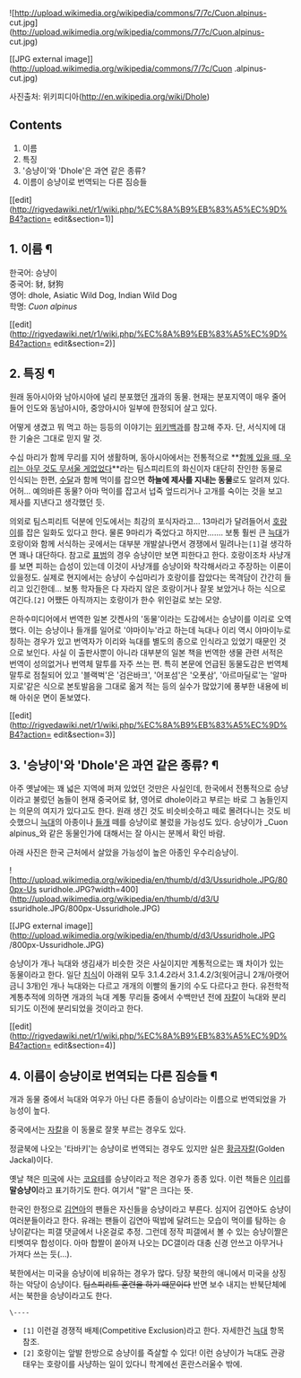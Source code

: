 ![http://upload.wikimedia.org/wikipedia/commons/7/7c/Cuon.alpinus-
cut.jpg](http://upload.wikimedia.org/wikipedia/commons/7/7c/Cuon.alpinus-
cut.jpg)

[[JPG external image]](http://upload.wikimedia.org/wikipedia/commons/7/7c/Cuon
.alpinus-cut.jpg)

  
사진출처: 위키피디아(<http://en.wikipedia.org/wiki/Dhole>)

## Contents

    

1. 이름 
2. 특징 
3. '승냥이'와 'Dhole'은 과연 같은 종류? 
4. 이름이 승냥이로 번역되는 다른 짐승들 

[[edit](http://rigvedawiki.net/r1/wiki.php/%EC%8A%B9%EB%83%A5%EC%9D%B4?action=
edit&section=1)]

## 1. 이름 ¶

한국어: 승냥이  
중국어: 豺, 豺狗  
영어: dhole, Asiatic Wild Dog, Indian Wild Dog  
학명: _Cuon alpinus_

  

[[edit](http://rigvedawiki.net/r1/wiki.php/%EC%8A%B9%EB%83%A5%EC%9D%B4?action=
edit&section=2)]

## 2. 특징 ¶

원래 동아시아와 남아시아에 널리 분포했던 [개](%EA%B0%9C.md)과의 동물. 현재는 분포지역이 매우 줄어들어 인도와 동남아시아,
중앙아시아 일부에 한정되어 살고 있다.

  

어떻게 생겼고 뭐 먹고 하는 등등의 이야기는
[위키백과](http://ko.wikipedia.org/wiki/%EC%8A%B9%EB%83%A5%EC%9D%B4)를 참고해 주자. 단,
서식지에 대한 기술은 그대로 믿지 말 것.

  

수십 마리가 함께 무리를 지어 생활하며, 동아시아에서는 전통적으로 **[함께 있을 때, 우리는 아무 것도 무서울 게없었다](%EC%B9%9C%EA%B5%AC%28%EC%98%81%ED%99%94%29.md)**라는 팀스피리트의 화신이자 대단히 잔인한
동물로 인식되는 한편, [수달](%EC%88%98%EB%8B%AC.md)과 함께 먹이를 잡으면 **하늘에 제사를 지내는 동물**로도
알려져 있다. 어허... 예의바른 동물? 아마 먹이를 잡고서 넙죽 엎드리거나 고개를 숙이는 것을 보고 제사를 지낸다고 생각했던 듯.

  

의외로 팀스피리트 덕분에 인도에서는 최강의 포식자라고... 13마리가 달려들어서
[호랑이](%ED%98%B8%EB%9E%91%EC%9D%B4.md)를 잡은 일화도 있다고 한다. 물론 9마리가 죽었다고 하지만…….
보통 훨씬 큰 [늑대](%EB%8A%91%EB%8C%80.md)가 호랑이와 함께 서식하는 곳에서는 대부분 개발살나면서 경쟁에서
밀려나는`[1]`걸 생각하면 꽤나 대단하다. 참고로 [표범](%ED%91%9C%EB%B2%94.md)의 경우 승냥이만 보면 피한다고
한다. 호랑이조차 사냥개를 보면 피하는 습성이 있는데 이것이 사냥개를 승냥이와 착각해서라고 주장하는 이론이 있을정도. 실제로 현지에서는
승냥이 수십마리가 호랑이를 잡았다는 목격담이 간간히 들리고 있긴한데... 보통 학자들은 다 자라지 않은 호랑이거나 잘못 보았거나 하는 식으로
여긴다.`[2]` 어쨌든 아직까지는 호랑이가 한수 위인걸로 보는 모양.

  

은하수미디어에서 번역한 일본 갓켄사의 '동물'이라는 도감에서는 승냥이를 이리로 오역했다. 이는 승냥이나 들개를 일어로 '야마이누'라고 하는데
늑대나 이리 역시 야마이누로 칭하는 경우가 있고 번역자가 이리와 늑대를 별도의 종으로 인식라고 있었기 때문인 것으로 보인다. 사실 이
출판사뿐이 아니라 대부분의 일본 책을 번역한 생물 관련 서적은 번역이 성의없거나 번역체 말투를 자주 쓰는 편. 특히 본문에 언급된 동물도감은
번역체 말투로 점칠되어 있고 '블랙벅'은 '검은바크', '어포섬'은 '오폿삼', '아르마딜로'는 '알마지로'같은 식으로 본토발음을 그대로
옮겨 적는 등의 실수가 많았기에 풍부한 내용에 비해 아쉬운 면이 돋보였다.

  

[[edit](http://rigvedawiki.net/r1/wiki.php/%EC%8A%B9%EB%83%A5%EC%9D%B4?action=
edit&section=3)]

## 3. '승냥이'와 'Dhole'은 과연 같은 종류? ¶

아주 옛날에는 꽤 넓은 지역에 퍼져 있었던 것만은 사실인데, 한국에서 전통적으로 승냥이라고 불렀던 놈들이 현재 중국어로 豺, 영어로
dhole이라고 부르는 바로 그 놈들인지는 의문의 여지가 있다고도 한다. 원래 생긴 것도 비슷비슷하고 떼로 몰려다니는 것도 비슷했으니
[늑대](%EB%8A%91%EB%8C%80.md)의 아종이나 [들개](%EB%93%A4%EA%B0%9C.md) 떼를 승냥이로
불렀을 가능성도 있다. 승냥이가 _Cuon alpinus_와 같은 동물인가에 대해서는 잘 아시는 분께서 확인 바람.

  

아래 사진은 한국 근처에서 살았을 가능성이 높은 아종인 우수리승냥이.  

![http://upload.wikimedia.org/wikipedia/en/thumb/d/d3/Ussuridhole.JPG/800px-Us
suridhole.JPG?width=400](http://upload.wikimedia.org/wikipedia/en/thumb/d/d3/U
ssuridhole.JPG/800px-Ussuridhole.JPG)

[[JPG external
image]](http://upload.wikimedia.org/wikipedia/en/thumb/d/d3/Ussuridhole.JPG
/800px-Ussuridhole.JPG)

  

승냥이가 개나 늑대와 생김새가 비슷한 것은 사실이지만 계통적으로는 꽤 차이가 있는 동물이라고 한다. 일단
[치식](%EC%B9%98%EC%8B%9D.md)이 아래위 모두 3.1.4.2라서 3.1.4.2/3(윗어금니 2개/아랫어금니 3개)인
개나 늑대와는 다르고 개개의 이빨의 돌기의 수도 다르다고 한다. 유전학적 계통추적에 의하면 개과의 늑대 계통 무리들 중에서 수백만년 전에
[자칼](%EC%9E%90%EC%B9%BC.md)이 늑대와 분리되기도 이전에 분리되었을 것이라고 한다.

  

[[edit](http://rigvedawiki.net/r1/wiki.php/%EC%8A%B9%EB%83%A5%EC%9D%B4?action=
edit&section=4)]

## 4. 이름이 승냥이로 번역되는 다른 짐승들 ¶

개과 동물 중에서 늑대와 여우가 아닌 다른 종들이 승냥이라는 이름으로 번역되었을 가능성이 높다.

  

중국에서는 [자칼](%EC%9E%90%EC%B9%BC.md)을 이 동물로 잘못 부르는 경우도 있다.

  

정글북에 나오는 '타바키'는 승냥이로 번역되는 경우도 있지만 실은
[황금자칼](%ED%99%A9%EA%B8%88%EC%9E%90%EC%B9%BC.md)(Golden Jackal)이다.

  

옛날 책은 [미국](%EB%AF%B8%EA%B5%AD.md)에 사는
[코요테](%EC%BD%94%EC%9A%94%ED%85%8C.md)를 승냥이라고 적은 경우가 종종 있다. 이런 책들은
[이리](%EC%9D%B4%EB%A6%AC.md)를 **말승냥이**라고 표기하기도 한다. 여기서 "말"은 크다는 뜻.

  

한국인 한정으로 [김연아](%EA%B9%80%EC%97%B0%EC%95%84.md)의 팬들은 자신들을 승냥이라고 부른다. 심지어
김연아도 승냥이 여러분들이라고 한다. 유래는 팬들이 김연아 떡밥에 달려드는 모습이 먹이를 탐하는 승냥이같다는 피갤 댓글에서 나온걸로 추정.
그런데 정작 피갤에서 볼 수 있는 승냥이짤은 티벳여우 합성이다. 아마 합짤이 쏟아져 나오는 DC갤이라 대충 신경 안쓰고 아무거나 가져다 쓰는
듯(…).

  

북한에서는 미국을 승냥이에 비유하는 경우가 많다. 당장 북한의 애니에서 미국을 상징하는 악당이 승냥이다. <del>팀스피리트 훈련을 하기
때문이다</del> 반면 보수 내지는 반북단체에서는 북한을 승냥이라고도 한다.

`\----`

  * `[1]` 이런걸 경쟁적 배제(Competitive Exclusion)라고 한다. 자세한건 [늑대](%EB%8A%91%EB%8C%80.md) 항목 참조.
  * `[2]` 호랑이는 앞발 한방으로 승냥이를 즉살할 수 있다! 이런 승냥이가 늑대도 관광태우는 호랑이를 사냥하는 일이 있다니 학계에선 혼란스러울수 밖에.

